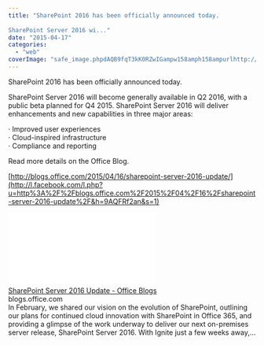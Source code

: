 ```yaml
---
title: "SharePoint 2016 has been officially announced today.
 
SharePoint Server 2016 wi..."
date: "2015-04-17"
categories: 
  - "web"
coverImage: "safe_image.phpdAQB9fqT3kK0RZwIGampw158amph158ampurlhttp://officeblogswest.blob_.core_.windows.net/wp-content/2015/04/SharePoint-Server-2016-Update-1.png"
---
```


SharePoint 2016 has been officially announced today.  
  
SharePoint Server 2016 will become generally available in Q2 2016, with a public beta planned for Q4 2015. SharePoint Server 2016 will deliver enhancements and new capabilities in three major areas:  
  
· Improved user experiences  
· Cloud-inspired infrastructure  
· Compliance and reporting  
  
Read more details on the Office Blog.  
  
[http://blogs.office.com/2015/04/16/sharepoint-server-2016-update/](http://l.facebook.com/l.php?u=http%3A%2F%2Fblogs.office.com%2F2015%2F04%2F16%2Fsharepoint-server-2016-update%2F&h=9AQFRf2an&s=1)  
  
[![](images/safe_image.php?d=AQB9fqT3kK0RZwIG&w=158&h=158&url=http%3A%2F%2Fofficeblogswest.blob.core.windows.net%2Fwp-content%2F2015%2F04%2FSharePoint-Server-2016-Update-1.png)](http://l.facebook.com/l.php?u=http%3A%2F%2Fblogs.office.com%2F2015%2F04%2F16%2Fsharepoint-server-2016-update%2F&h=QAQE5h_SL&s=1)  
[SharePoint Server 2016 Update - Office Blogs](http://l.facebook.com/l.php?u=http%3A%2F%2Fblogs.office.com%2F2015%2F04%2F16%2Fsharepoint-server-2016-update%2F%3Ffb_ref%3DDefault%26fb_source%3Dmessage&h=tAQEW0WUq&s=1)  
blogs.office.com  
In February, we shared our vision on the evolution of SharePoint, outlining our plans for continued cloud innovation with SharePoint in Office 365, and providing a glimpse of the work underway to deliver our next on-premises server release, SharePoint Server 2016. With Ignite just a few weeks away,…

